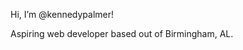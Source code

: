 Hi, I’m @kennedypalmer!

Aspiring web developer based out of Birmingham, AL.  <!---
kennedypalmer/kennedypalmer is a ✨ special ✨ repository because its `README.md` (this file) appears on your GitHub profile.
You can click the Preview link to take a look at your changes.
--->
